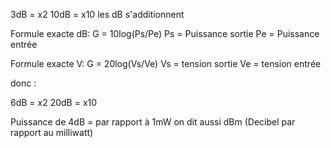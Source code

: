 3dB = x2
10dB = x10
les dB s'additionnent

Formule exacte dB:
G = 10log(Ps/Pe)
Ps = Puissance sortie
Pe = Puissance entrée

Formule exacte V:
G = 20log(Vs/Ve)
Vs = tension sortie
Ve = tension entrée

donc :

6dB = x2
20dB = x10

Puissance de 4dB = par rapport à 1mW
on dit aussi dBm (Decibel par rapport au milliwatt)